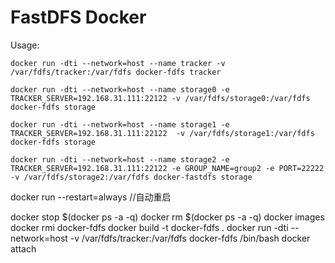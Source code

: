 # FastDFS Docker

Usage:
```
docker run -dti --network=host --name tracker -v /var/fdfs/tracker:/var/fdfs docker-fdfs tracker

docker run -dti --network=host --name storage0 -e TRACKER_SERVER=192.168.31.111:22122 -v /var/fdfs/storage0:/var/fdfs docker-fdfs storage

docker run -dti --network=host --name storage1 -e TRACKER_SERVER=192.168.31.111:22122  -v /var/fdfs/storage1:/var/fdfs docker-fdfs storage

docker run -dti --network=host --name storage2 -e TRACKER_SERVER=192.168.31.111:22122 -e GROUP_NAME=group2 -e PORT=22222 -v /var/fdfs/storage2:/var/fdfs docker-fastdfs storage
```


docker run --restart=always //自动重启

docker stop $(docker ps -a -q)
docker rm $(docker ps -a -q)
docker images
docker rmi docker-fdfs
docker build -t docker-fdfs .
docker run -dti --network=host  -v /var/fdfs/tracker:/var/fdfs docker-fdfs   /bin/bash
docker attach <ContainerID>
